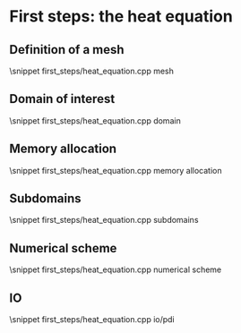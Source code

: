# First steps: the heat equation

## Definition of a mesh

\snippet first_steps/heat_equation.cpp mesh

## Domain of interest

\snippet first_steps/heat_equation.cpp domain

## Memory allocation

\snippet first_steps/heat_equation.cpp memory allocation

## Subdomains

\snippet first_steps/heat_equation.cpp subdomains

## Numerical scheme

\snippet first_steps/heat_equation.cpp numerical scheme

## IO

\snippet first_steps/heat_equation.cpp io/pdi
